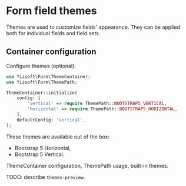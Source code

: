 # Form field themes

Themes are used to customize fields' appearance. They can be applied both for individual fields and field sets.

## Container configuration

Configure themes (optional):

```php
use Yiisoft\Form\ThemeContainer;
use Yiisoft\Form\ThemePath;

ThemeContainer::initialize(
    config: [
        'vertical' => require ThemePath::BOOTSTRAP5_VERTICAL,
        'horizontal' => require ThemePath::BOOTSTRAP5_HORIZONTAL,
    ],
    defaultConfig: 'vertical',
);
```

These themes are available out of the box:

- Bootstrap 5 Horizontal,
- Bootstrap 5 Vertical.

ThemeContainer configuration, ThemePath usage, built-in themes.

TODO: describe `themes-preview`.

